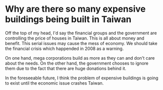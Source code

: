 # Why are there so many expensive buildings being built in Taiwan

Off the top of my head, I'd say the financial groups and the government are controlling the price of houses in Taiwan. This is all about money and benefit. This serial issues may cause the mess of economy. We should take the financial crisis which happended in 2008 as a warning.

On one hand, mega corporations build as more as they can and don't care about the needs. On the other hand, the government chooses to ignore them due to the fact that there are huge donations behind it.

In the foreseeable future, I think the problem of expensive buildings is going to exist until the economic issue crashes Taiwan.